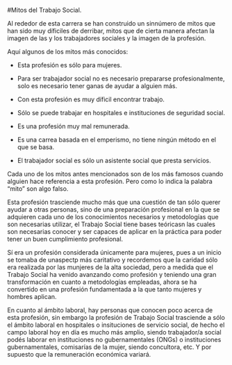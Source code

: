 

#Mitos del Trabajo Social.

Al rededor de esta carrera se han construido un sinnúmero de mitos que han sido muy díficiles de derribar, mitos que de cierta manera afectan la imagen de las y los trabajadores sociales y la imagen de la profesión.

Aquí algunos de los mitos más conocidos:

* Esta profesión es sólo para mujeres.

* Para ser trabajador social no es necesario prepararse profesionalmente, solo es necesario tener ganas de ayudar a alguien más.

* Con esta profesión es muy díficil encontrar trabajo.
* Sólo se puede trabajar en hospitales e instituciones de seguridad social.

* Es una profesión muy mal remunerada.

* Es una carrea basada en el emperismo, no tiene ningún método en el que se basa.

* El trabajador social es sólo un asistente social que presta servicios.

Cada uno de los mitos antes mencionados son de los más famosos cuando alguien hace referencia a esta profesión. Pero como lo indica la palabra “mito” son algo  falso.

Esta profesión trasciende mucho más que una cuestión de tan sólo querer ayudar a otras personas, sino de una preparación profesional en la que se adquieren cada uno de los conocimientos necesarios y metodologías que son necesarias utilizar, el Trabajo Social tiene bases teóricasn las cuales son necesarias conocer y ser capaces de aplicar en la práctica para poder tener un buen cumplimiento profesional.

Sí era un profesión considerada únicamente para mujeres, pues a un inicio se tomaba de unaspectp más caritativo y recordemos que la caridad sólo era realizada por las munjeres de la alta sociedad, pero a medida que el Trabajo Social ha venido avanzando como profesión y teniendo una gran transformación en cuanto a metodologías empleadas, ahora se ha convertido en una profesión fundamentada a la que tanto mujeres y hombres aplican.

En cuanto al ámbito laboral, hay personas que conocen poco acerca de esta profesión, sin embargo la profesión de Trabajo Social trasciende a sólo el ámbito laboral en hospitales o insituciones de servicio social, de hecho el campo laboral hoy en día es mucho más amplio, siendo trabajador/a social podés laborar en instituciones no gubernamentales (ONGs) o instituciones gubernamentales, comisarías de  la mujer, siendo concultora, etc. Y por supuesto que la remuneración económica variará.
